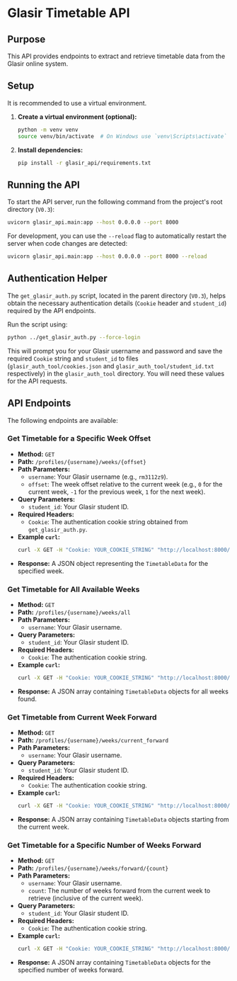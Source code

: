 # Glasir Timetable API

## Purpose

This API provides endpoints to extract and retrieve timetable data from the Glasir online system.

## Setup

It is recommended to use a virtual environment.

1.  **Create a virtual environment (optional):**
    ```bash
    python -m venv venv
    source venv/bin/activate  # On Windows use `venv\Scripts\activate`
    ```
2.  **Install dependencies:**
    ```bash
    pip install -r glasir_api/requirements.txt
    ```

## Running the API

To start the API server, run the following command from the project's root directory (`V0.3`):

```bash
uvicorn glasir_api.main:app --host 0.0.0.0 --port 8000
```

For development, you can use the `--reload` flag to automatically restart the server when code changes are detected:

```bash
uvicorn glasir_api.main:app --host 0.0.0.0 --port 8000 --reload
```

## Authentication Helper

The `get_glasir_auth.py` script, located in the parent directory (`V0.3`), helps obtain the necessary authentication details (`Cookie` header and `student_id`) required by the API endpoints.

Run the script using:

```bash
python ../get_glasir_auth.py --force-login
```

This will prompt you for your Glasir username and password and save the required `Cookie` string and `student_id` to files (`glasir_auth_tool/cookies.json` and `glasir_auth_tool/student_id.txt` respectively) in the `glasir_auth_tool` directory. You will need these values for the API requests.

## API Endpoints

The following endpoints are available:

### Get Timetable for a Specific Week Offset

*   **Method:** `GET`
*   **Path:** `/profiles/{username}/weeks/{offset}`
*   **Path Parameters:**
    *   `username`: Your Glasir username (e.g., `rm3112z9`).
    *   `offset`: The week offset relative to the current week (e.g., `0` for the current week, `-1` for the previous week, `1` for the next week).
*   **Query Parameters:**
    *   `student_id`: Your Glasir student ID.
*   **Required Headers:**
    *   `Cookie`: The authentication cookie string obtained from `get_glasir_auth.py`.
*   **Example `curl`:**
    ```bash
    curl -X GET -H "Cookie: YOUR_COOKIE_STRING" "http://localhost:8000/profiles/YOUR_USERNAME/weeks/0?student_id=YOUR_STUDENT_ID"
    ```
*   **Response:** A JSON object representing the `TimetableData` for the specified week.

### Get Timetable for All Available Weeks

*   **Method:** `GET`
*   **Path:** `/profiles/{username}/weeks/all`
*   **Path Parameters:**
    *   `username`: Your Glasir username.
*   **Query Parameters:**
    *   `student_id`: Your Glasir student ID.
*   **Required Headers:**
    *   `Cookie`: The authentication cookie string.
*   **Example `curl`:**
    ```bash
    curl -X GET -H "Cookie: YOUR_COOKIE_STRING" "http://localhost:8000/profiles/YOUR_USERNAME/weeks/all?student_id=YOUR_STUDENT_ID"
    ```
*   **Response:** A JSON array containing `TimetableData` objects for all weeks found.

### Get Timetable from Current Week Forward

*   **Method:** `GET`
*   **Path:** `/profiles/{username}/weeks/current_forward`
*   **Path Parameters:**
    *   `username`: Your Glasir username.
*   **Query Parameters:**
    *   `student_id`: Your Glasir student ID.
*   **Required Headers:**
    *   `Cookie`: The authentication cookie string.
*   **Example `curl`:**
    ```bash
    curl -X GET -H "Cookie: YOUR_COOKIE_STRING" "http://localhost:8000/profiles/YOUR_USERNAME/weeks/current_forward?student_id=YOUR_STUDENT_ID"
    ```
*   **Response:** A JSON array containing `TimetableData` objects starting from the current week.

### Get Timetable for a Specific Number of Weeks Forward

*   **Method:** `GET`
*   **Path:** `/profiles/{username}/weeks/forward/{count}`
*   **Path Parameters:**
    *   `username`: Your Glasir username.
    *   `count`: The number of weeks forward from the current week to retrieve (inclusive of the current week).
*   **Query Parameters:**
    *   `student_id`: Your Glasir student ID.
*   **Required Headers:**
    *   `Cookie`: The authentication cookie string.
*   **Example `curl`:**
    ```bash
    curl -X GET -H "Cookie: YOUR_COOKIE_STRING" "http://localhost:8000/profiles/YOUR_USERNAME/weeks/forward/5?student_id=YOUR_STUDENT_ID"
    ```
*   **Response:** A JSON array containing `TimetableData` objects for the specified number of weeks forward.
